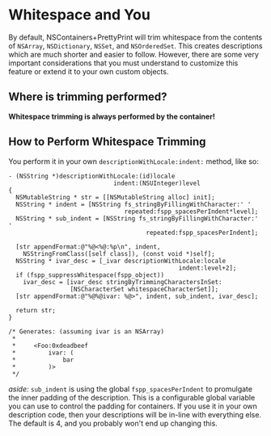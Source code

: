 # Whitespace and You

By default, NSContainers+PrettyPrint will trim whitespace from
the contents of `NSArray`, `NSDictionary`, `NSSet`, and `NSOrderedSet`.
This creates descriptions which are much shorter and easier to follow.
However, there are some very important considerations that you must
understand to customize this feature or extend it to your own custom
objects.


## Where is trimming performed?

**Whitespace trimming is always performed by the container!**


## How to Perform Whitespace Trimming

You perform it in your own `descriptionWithLocale:indent:` method, like
so:

    - (NSString *)descriptionWithLocale:(id)locale
                                 indent:(NSUInteger)level
    {
      NSMutableString * str = [[NSMutableString alloc] init];
      NSString * indent = [NSString fs_stringByFillingWithCharacter:' '
                                    repeated:fspp_spacesPerIndent*level];
      NSString * sub_indent = [NSString fs_stringByFillingWithCharacter:' '
                                          repeated:fspp_spacesPerIndent];
      
      [str appendFormat:@"%@<%@:%p\n", indent,
        NSStringFromClass([self class]), (const void *)self];
      NSString * ivar_desc = [_ivar descriptionWithLocale:locale
                                                   indent:level+2];
      if (fspp_suppressWhitespace(fspp_object))
        ivar_desc = [ivar_desc stringByTrimmingCharactersInSet:
                     [NSCharacterSet whitespaceCharacterSet]];
      [str appendFormat:@"%@%@ivar: %@>", indent, sub_indent, ivar_desc];

      return str;
    }

    /* Generates: (assuming ivar is an NSArray)
     *
     *     <Foo:0xdeadbeef
     *         ivar: (
     *             bar
     *         )>
     */

*aside:* `sub_indent` is using the global `fspp_spacesPerIndent` to
promulgate the inner padding of the description. This is a configurable
global variable you can use to control the padding for containers. If you
use it in your own description code, then your descriptions will be in-line
with everything else. The default is 4, and you probably won't end up
changing this.
